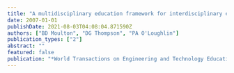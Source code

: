 ```yaml
---
title: "A multidisciplinary education framework for interdisciplinary education which enables people from different disciplines to work together with community based organisations on …"
date: 2007-01-01
publishDate: 2021-08-03T04:08:04.871590Z
authors: ["BD Moulton", "DG Thompson", "PA O'Loughlin"]
publication_types: ["2"]
abstract: ""
featured: false
publication: "*World Transactions on Engineering and Technology Education*"
---
```


